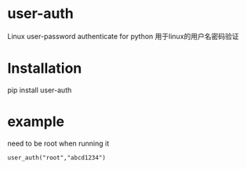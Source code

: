 # user-auth
Linux user-password authenticate for python
用于linux的用户名密码验证



# Installation
pip install user-auth


# example 
need to be root when running it

```from user_auth import user_auth
user_auth("root","abcd1234")

